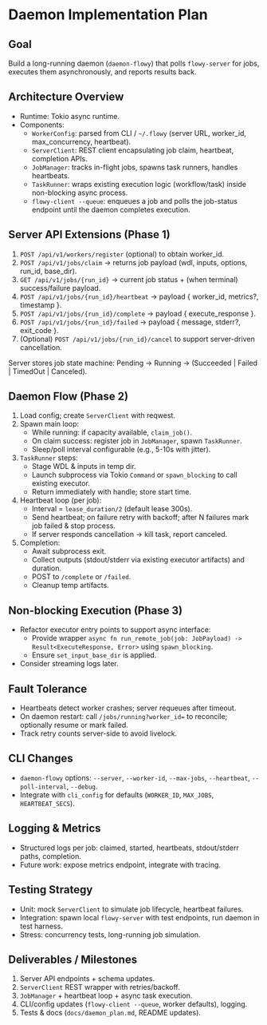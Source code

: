 # Daemon Implementation Plan

## Goal
Build a long-running daemon (`daemon-flowy`) that polls `flowy-server` for jobs, executes them asynchronously, and reports results back.

## Architecture Overview
- Runtime: Tokio async runtime.
- Components:
  - `WorkerConfig`: parsed from CLI / `~/.flowy` (server URL, worker_id, max_concurrency, heartbeat).
  - `ServerClient`: REST client encapsulating job claim, heartbeat, completion APIs.
  - `JobManager`: tracks in-flight jobs, spawns task runners, handles heartbeats.
  - `TaskRunner`: wraps existing execution logic (workflow/task) inside non-blocking async process.
  - `flowy-client --queue`: enqueues a job and polls the job-status endpoint until the daemon completes execution.

## Server API Extensions (Phase 1)
1. `POST /api/v1/workers/register` (optional) to obtain worker_id.
2. `POST /api/v1/jobs/claim` → returns job payload (wdl, inputs, options, run_id, base_dir).
3. `GET /api/v1/jobs/{run_id}` → current job status + (when terminal) success/failure payload.
4. `POST /api/v1/jobs/{run_id}/heartbeat` → payload { worker_id, metrics?, timestamp }.
5. `POST /api/v1/jobs/{run_id}/complete` → payload { execute_response }.
6. `POST /api/v1/jobs/{run_id}/failed` → payload { message, stderr?, exit_code }.
7. (Optional) `POST /api/v1/jobs/{run_id}/cancel` to support server-driven cancellation.

Server stores job state machine: Pending → Running → (Succeeded | Failed | TimedOut | Canceled).

## Daemon Flow (Phase 2)
1. Load config; create `ServerClient` with reqwest.
2. Spawn main loop:
   - While running: if capacity available, `claim_job()`.
   - On claim success: register job in `JobManager`, spawn `TaskRunner`.
   - Sleep/poll interval configurable (e.g., 5-10s with jitter).
3. `TaskRunner` steps:
   - Stage WDL & inputs in temp dir.
   - Launch subprocess via Tokio `Command` or `spawn_blocking` to call existing executor.
   - Return immediately with handle; store start time.
4. Heartbeat loop (per job):
   - Interval = `lease_duration/2` (default lease 300s).
   - Send heartbeat; on failure retry with backoff; after N failures mark job failed & stop process.
   - If server responds cancellation → kill task, report canceled.
5. Completion:
   - Await subprocess exit.
   - Collect outputs (stdout/stderr via existing executor artifacts) and duration.
   - POST to `/complete` or `/failed`.
   - Cleanup temp artifacts.

## Non-blocking Execution (Phase 3)
- Refactor executor entry points to support async interface:
  - Provide wrapper `async fn run_remote_job(job: JobPayload) -> Result<ExecuteResponse, Error>` using `spawn_blocking`.
  - Ensure `set_input_base_dir` is applied.
- Consider streaming logs later.

## Fault Tolerance
- Heartbeats detect worker crashes; server requeues after timeout.
- On daemon restart: call `/jobs/running?worker_id=` to reconcile; optionally resume or mark failed.
- Track retry counts server-side to avoid livelock.

## CLI Changes
- `daemon-flowy` options: `--server`, `--worker-id`, `--max-jobs`, `--heartbeat`, `--poll-interval`, `--debug`.
- Integrate with `cli_config` for defaults (`WORKER_ID`, `MAX_JOBS`, `HEARTBEAT_SECS`).

## Logging & Metrics
- Structured logs per job: claimed, started, heartbeats, stdout/stderr paths, completion.
- Future work: expose metrics endpoint, integrate with tracing.

## Testing Strategy
- Unit: mock `ServerClient` to simulate job lifecycle, heartbeat failures.
- Integration: spawn local `flowy-server` with test endpoints, run daemon in test harness.
- Stress: concurrency tests, long-running job simulation.

## Deliverables / Milestones
1. Server API endpoints + schema updates.
2. `ServerClient` REST wrapper with retries/backoff.
3. `JobManager` + heartbeat loop + async task execution.
4. CLI/config updates (`flowy-client --queue`, worker defaults), logging.
5. Tests & docs (`docs/daemon_plan.md`, README updates).
